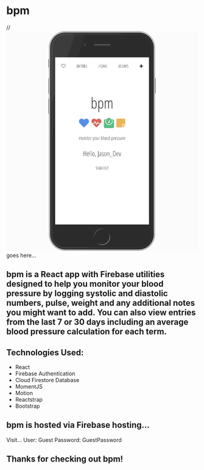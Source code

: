 # bpm

// ![](bpm-demo.gif) goes here...

## bpm is a React app with Firebase utilities designed to help you monitor your blood pressure by logging systolic and diastolic numbers, pulse, weight and any additional notes you might want to add. You can also view entries from the last 7 or 30 days including an average blood pressure calculation for each term.

## Technologies Used:
- React
- Firebase Authentication
- Cloud Firestore Database
- MomentJS
- Motion
- Reactstrap
- Bootstrap

## bpm is hosted via Firebase hosting... 
Visit...
User: Guest
Password: GuestPassword

## Thanks for checking out bpm!